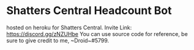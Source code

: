 # Shatters Central Headcount Bot
hosted on heroku for Shatters Central. 
Invite Link: https://discord.gg/zNZUHbe
You can use source code for reference, be sure to give credit to me, \~Droid~#5799. 
